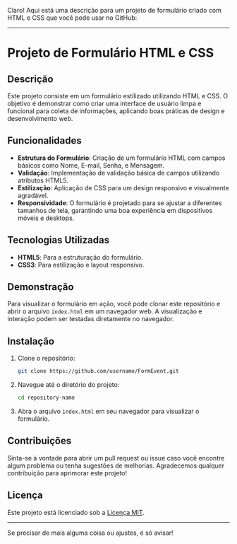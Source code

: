 Claro! Aqui está uma descrição para um projeto de formulário criado com HTML e CSS que você pode usar no GitHub:

---

# Projeto de Formulário HTML e CSS

## Descrição

Este projeto consiste em um formulário estilizado utilizando HTML e CSS. O objetivo é demonstrar como criar uma interface de usuário limpa e funcional para coleta de informações, aplicando boas práticas de design e desenvolvimento web.

## Funcionalidades

- **Estrutura do Formulário**: Criação de um formulário HTML com campos básicos como Nome, E-mail, Senha, e Mensagem.
- **Validação**: Implementação de validação básica de campos utilizando atributos HTML5.
- **Estilização**: Aplicação de CSS para um design responsivo e visualmente agradável.
- **Responsividade**: O formulário é projetado para se ajustar a diferentes tamanhos de tela, garantindo uma boa experiência em dispositivos móveis e desktops.

## Tecnologias Utilizadas

- **HTML5**: Para a estruturação do formulário.
- **CSS3**: Para estilização e layout responsivo.

## Demonstração

Para visualizar o formulário em ação, você pode clonar este repositório e abrir o arquivo `index.html` em um navegador web. A visualização e interação podem ser testadas diretamente no navegador.

## Instalação

1. Clone o repositório:
    ```bash
    git clone https://github.com/username/FormEvent.git
    ```

2. Navegue até o diretório do projeto:
    ```bash
    cd repository-name
    ```

3. Abra o arquivo `index.html` em seu navegador para visualizar o formulário.

## Contribuições

Sinta-se à vontade para abrir um pull request ou issue caso você encontre algum problema ou tenha sugestões de melhorias. Agradecemos qualquer contribuição para aprimorar este projeto!

## Licença

Este projeto está licenciado sob a [Licença MIT](LICENSE).

---

Se precisar de mais alguma coisa ou ajustes, é só avisar!

